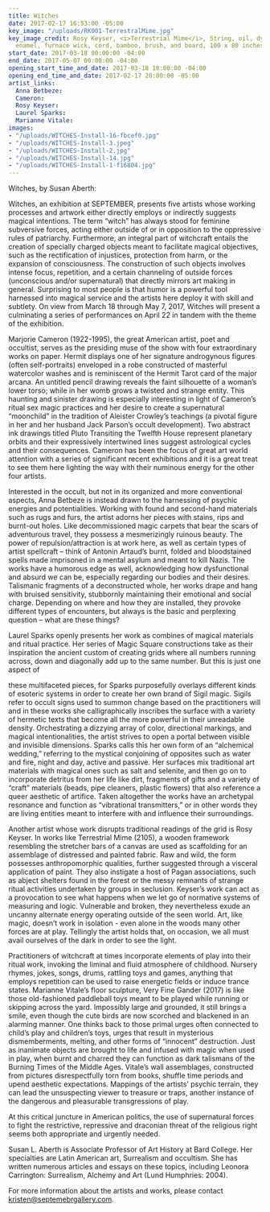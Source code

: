 ```yaml
---
title: Witches
date: 2017-02-17 16:53:00 -05:00
key_image: "/uploads/RK001-TerrestralMime.jpg"
key_image_credit: Rosy Keyser, <i>Terrestrial Mime</i>, String, oil, dye, acrylic
  enamel, furnace wick, cord, bamboo, brush, and board, 100 x 80 inches
start_date: 2017-03-18 00:00:00 -04:00
end_date: 2017-05-07 00:00:00 -04:00
opening_start_time_and_date: 2017-03-18 18:00:00 -04:00
opening_end_time_and_date: 2017-02-17 20:00:00 -05:00
artist_links:
  Anna Betbeze: 
  Cameron: 
  Rosy Keyser: 
  Laurel Sparks: 
  Marianne Vitale: 
images:
- "/uploads/WITCHES-Install-16-fbcef0.jpg"
- "/uploads/WITCHES-Install-3.jpeg"
- "/uploads/WITCHES-Install-2.jpg"
- "/uploads/WITCHES-Install-14.jpg"
- "/uploads/WITCHES-Install-1-f16804.jpg"
---
```


Witches, by Susan Aberth:

Witches, an exhibition at SEPTEMBER, presents five artists whose working processes and artwork either directly employs or indirectly suggests magical intentions. The term “witch” has always stood for feminine subversive forces, acting either outside of or in opposition to the oppressive rules of patriarchy. Furthermore, an integral part of witchcraft entails the creation of specially charged objects meant to facilitate magical objectives, such as the rectification of injustices, protection from harm, or the expansion of consciousness. The construction of such objects involves intense focus, repetition, and a certain channeling of outside forces (unconscious and/or supernatural) that directly mirrors art making in general. Surprising to most people is that humor is a powerful tool harnessed into magical service and the artists here deploy it with skill and subtlety. On view from March 18 through May 7, 2017, Witches will present a culminating a series of performances on April 22 in tandem with the theme of the exhibition. 

Marjorie Cameron (1922-1995), the great American artist, poet and occultist, serves as the presiding muse of the show with four extraordinary works on paper. Hermit displays one of her signature androgynous figures (often self-portraits) enveloped in a robe constructed of masterful watercolor washes and is reminiscent of the Hermit Tarot card of the major arcana. An untitled pencil drawing reveals the faint silhouette of a woman’s lower torso; while in her womb grows a twisted and strange entity. This haunting and sinister drawing is especially interesting in light of Cameron’s ritual sex magic practices and her desire to create a supernatural “moonchild” in the tradition of Aleister Crowley’s teachings (a pivotal figure in her and her husband Jack Parson’s occult development). Two abstract ink drawings titled Pluto Transiting the Twelfth House represent planetary orbits and their expressively intertwined lines suggest astrological cycles and their consequences. Cameron has been the focus of great art world attention with a series of significant recent exhibitions and it is a great treat to see them here lighting the way with their numinous energy for the other four artists.

Interested in the occult, but not in its organized and more conventional aspects, Anna Betbeze is instead drawn to the harnessing of psychic energies and potentialities. Working with found and second-hand materials such as rugs and furs, the artist adorns her pieces with stains, rips and burnt-out holes. Like decommissioned magic carpets that bear the scars of adventurous travel, they possess a mesmerizingly ruinous beauty. The power of repulsion/attraction is at work here, as well as certain types of artist spellcraft – think of Antonin Artaud’s burnt, folded and bloodstained spells made imprisoned in a mental asylum and meant to kill Nazis. The works have a humorous edge as well, acknowledging how dysfunctional and absurd we can be, especially regarding our bodies and their desires. Talismanic fragments of a deconstructed whole, her works drape and hang with bruised sensitivity, stubbornly maintaining their emotional and social charge. Depending on where and how they are installed, they provoke different types of encounters, but always is the basic and perplexing question – what are these things?

Laurel Sparks openly presents her work as combines of magical materials and ritual practice. Her series of Magic Square constructions take as their inspiration the ancient custom of creating grids where all numbers running across, down and diagonally add up to the same number. But this is just one aspect of 







these multifaceted pieces, for Sparks purposefully overlays different kinds of esoteric systems in order to create her own brand of Sigil magic. Sigils refer to occult signs used to summon change based on the practitioners will and in these works she calligraphically inscribes the surface with a variety of hermetic texts that become all the more powerful in their unreadable density. Orchestrating a dizzying array of color, directional markings, and magical intentionalities, the artist strives to open a portal between visible and invisible dimensions. Sparks calls this her own form of an “alchemical wedding,” referring to the mystical conjoining of opposites such as water and fire, night and day, active and passive. Her surfaces mix traditional art materials with magical ones such as salt and selenite, and then go on to incorporate detritus from her life like dirt, fragments of gifts and a variety of “craft” materials (beads, pipe cleaners, plastic flowers) that also reference a queer aesthetic of artifice. Taken altogether the works have an archetypal resonance and function as “vibrational transmitters,” or in other words they are living entities meant to interfere with and influence their surroundings. 

Another artist whose work disrupts traditional readings of the grid is Rosy Keyser. In works like Terrestrial Mime (2105), a wooden framework resembling the stretcher bars of a canvas are used as scaffolding for an assemblage of distressed and painted fabric. Raw and wild, the form possesses anthropomorphic qualities, further suggested through a visceral application of paint. They also instigate a host of Pagan associations, such as abject shelters found in the forest or the messy remnants of strange ritual activities undertaken by groups in seclusion. Keyser’s work can act as a provocation to see what happens when we let go of normative systems of measuring and logic. Vulnerable and broken, they nevertheless exude an uncanny alternate energy operating outside of the seen world. Art, like magic, doesn’t work in isolation - even alone in the woods many other forces are at play. Tellingly the artist holds that, on occasion, we all must avail ourselves of the dark in order to see the light.

Practitioners of witchcraft at times incorporate elements of play into their ritual work, invoking the liminal and fluid atmosphere of childhood. Nursery rhymes, jokes, songs, drums, rattling toys and games, anything that employs repetition can be used to raise energetic fields or induce trance states.  Marianne Vitale’s floor sculpture, Very Fine Gander (2017) is like those old-fashioned paddleball toys meant to be played while running or skipping across the yard. Impossibly large and grounded, it still brings a smile, even though the cute birds are now scorched and blackened in an alarming manner. One thinks back to those primal urges often connected to child’s play and children’s toys, urges that result in mysterious dismemberments, melting, and other forms of “innocent” destruction. Just as inanimate objects are brought to life and infused with magic when used in play, when burnt and charred they can function as dark talismans of the Burning Times of the Middle Ages. Vitale’s wall assemblages, constructed from pictures disrespectfully torn from books, shuffle time periods and upend aesthetic expectations. Mappings of the artists’ psychic terrain, they can lead the unsuspecting viewer to treasure or traps, another instance of the dangerous and pleasurable transgressions of play.

At this critical juncture in American politics, the use of supernatural forces to fight the restrictive, repressive and draconian threat of the religious right seems both appropriate and urgently needed.

Susan L. Aberth is Associate Professor of Art History at Bard College. Her specialties are Latin American art, Surrealism and occultism. She has written numerous articles and essays on these topics, including Leonora Carrington: Surrealism, Alchemy and Art (Lund Humphries: 2004). 

For more information about the artists and works, please contact kristen@septemebrgallery.com.
